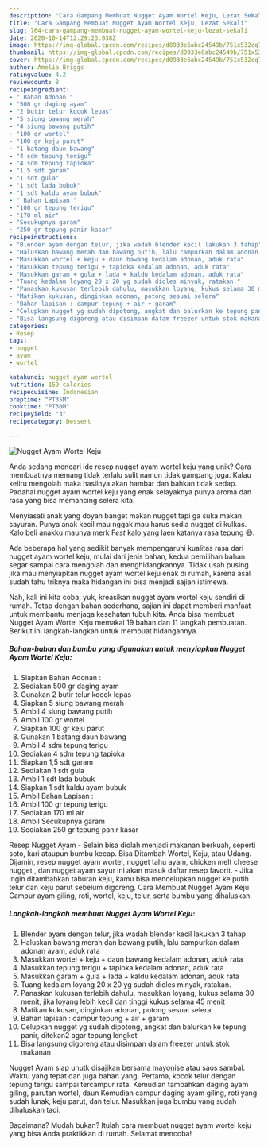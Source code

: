 ```yaml
---
description: "Cara Gampang Membuat Nugget Ayam Wortel Keju, Lezat Sekali"
title: "Cara Gampang Membuat Nugget Ayam Wortel Keju, Lezat Sekali"
slug: 764-cara-gampang-membuat-nugget-ayam-wortel-keju-lezat-sekali
date: 2020-10-14T12:29:23.038Z
image: https://img-global.cpcdn.com/recipes/d0933e6abc24549b/751x532cq70/nugget-ayam-wortel-keju-foto-resep-utama.jpg
thumbnail: https://img-global.cpcdn.com/recipes/d0933e6abc24549b/751x532cq70/nugget-ayam-wortel-keju-foto-resep-utama.jpg
cover: https://img-global.cpcdn.com/recipes/d0933e6abc24549b/751x532cq70/nugget-ayam-wortel-keju-foto-resep-utama.jpg
author: Amelia Briggs
ratingvalue: 4.2
reviewcount: 8
recipeingredient:
- " Bahan Adonan "
- "500 gr daging ayam"
- "2 butir telur kocok lepas"
- "5 siung bawang merah"
- "4 siung bawang putih"
- "100 gr wortel"
- "100 gr keju parut"
- "1 batang daun bawang"
- "4 sdm tepung terigu"
- "4 sdm tepung tapioka"
- "1,5 sdt garam"
- "1 sdt gula"
- "1 sdt lada bubuk"
- "1 sdt kaldu ayam bubuk"
- " Bahan Lapisan "
- "100 gr tepung terigu"
- "170 ml air"
- "Secukupnya garam"
- "250 gr tepung panir kasar"
recipeinstructions:
- "Blender ayam dengan telur, jika wadah blender kecil lakukan 3 tahap"
- "Haluskan bawang merah dan bawang putih, lalu campurkan dalam adonan ayam, aduk rata"
- "Masukkan wortel + keju + daun bawang kedalam adonan, aduk rata"
- "Masukkan tepung terigu + tapioka kedalam adonan, aduk rata"
- "Masukkan garam + gula + lada + kaldu kedalam adonan, aduk rata"
- "Tuang kedalam loyang 20 x 20 yg sudah dioles minyak, ratakan."
- "Panaskan kukusan terlebih dahulu, masukkan loyang, kukus selama 30 menit, jika loyang lebih kecil dan tinggi kukus selama 45 menit"
- "Matikan kukusan, dinginkan adonan, potong sesuai selera"
- "Bahan lapisan : campur tepung + air + garam"
- "Celupkan nugget yg sudah dipotong, angkat dan balurkan ke tepung panir, ditekan2 agar tepung lengket"
- "Bisa langsung digoreng atau disimpan dalam freezer untuk stok makanan"
categories:
- Resep
tags:
- nugget
- ayam
- wortel

katakunci: nugget ayam wortel 
nutrition: 159 calories
recipecuisine: Indonesian
preptime: "PT35M"
cooktime: "PT30M"
recipeyield: "3"
recipecategory: Dessert

---
```



![Nugget Ayam Wortel Keju](https://img-global.cpcdn.com/recipes/d0933e6abc24549b/751x532cq70/nugget-ayam-wortel-keju-foto-resep-utama.jpg)

Anda sedang mencari ide resep nugget ayam wortel keju yang unik? Cara membuatnya memang tidak terlalu sulit namun tidak gampang juga. Kalau keliru mengolah maka hasilnya akan hambar dan bahkan tidak sedap. Padahal nugget ayam wortel keju yang enak selayaknya punya aroma dan rasa yang bisa memancing selera kita.

Menyiasati anak yang doyan banget makan nugget tapi ga suka makan sayuran. Punya anak kecil mau nggak mau harus sedia nugget di kulkas. Kalo beli anakku maunya merk F*est* kalo yang laen katanya rasa tepung 😅.

Ada beberapa hal yang sedikit banyak mempengaruhi kualitas rasa dari nugget ayam wortel keju, mulai dari jenis bahan, kedua pemilihan bahan segar sampai cara mengolah dan menghidangkannya. Tidak usah pusing jika mau menyiapkan nugget ayam wortel keju enak di rumah, karena asal sudah tahu triknya maka hidangan ini bisa menjadi sajian istimewa.


Nah, kali ini kita coba, yuk, kreasikan nugget ayam wortel keju sendiri di rumah. Tetap dengan bahan sederhana, sajian ini dapat memberi manfaat untuk membantu menjaga kesehatan tubuh kita. Anda bisa membuat Nugget Ayam Wortel Keju memakai 19 bahan dan 11 langkah pembuatan. Berikut ini langkah-langkah untuk membuat hidangannya.

<!--inarticleads1-->

##### Bahan-bahan dan bumbu yang digunakan untuk menyiapkan Nugget Ayam Wortel Keju:

1. Siapkan  Bahan Adonan :
1. Sediakan 500 gr daging ayam
1. Gunakan 2 butir telur kocok lepas
1. Siapkan 5 siung bawang merah
1. Ambil 4 siung bawang putih
1. Ambil 100 gr wortel
1. Siapkan 100 gr keju parut
1. Gunakan 1 batang daun bawang
1. Ambil 4 sdm tepung terigu
1. Sediakan 4 sdm tepung tapioka
1. Siapkan 1,5 sdt garam
1. Sediakan 1 sdt gula
1. Ambil 1 sdt lada bubuk
1. Siapkan 1 sdt kaldu ayam bubuk
1. Ambil  Bahan Lapisan :
1. Ambil 100 gr tepung terigu
1. Sediakan 170 ml air
1. Ambil Secukupnya garam
1. Sediakan 250 gr tepung panir kasar


Resep Nugget Ayam - Selain bisa diolah menjadi makanan berkuah, seperti soto, kari ataupun bumbu kecap. Bisa Ditambah Wortel, Keju, atau Udang. Dijamin, resep nugget ayam wortel, nugget tahu ayam, chicken melt cheese nugget , dan nugget ayam sayur ini akan masuk daftar resep favorit. - Jika ingin ditambahkan taburan keju, kamu bisa mencelupkan nugget ke putih telur dan keju parut sebelum digoreng. Cara Membuat Nugget Ayam Keju Campur ayam giling, roti, wortel, keju, telur, serta bumbu yang dihaluskan. 

<!--inarticleads2-->

##### Langkah-langkah membuat Nugget Ayam Wortel Keju:

1. Blender ayam dengan telur, jika wadah blender kecil lakukan 3 tahap
1. Haluskan bawang merah dan bawang putih, lalu campurkan dalam adonan ayam, aduk rata
1. Masukkan wortel + keju + daun bawang kedalam adonan, aduk rata
1. Masukkan tepung terigu + tapioka kedalam adonan, aduk rata
1. Masukkan garam + gula + lada + kaldu kedalam adonan, aduk rata
1. Tuang kedalam loyang 20 x 20 yg sudah dioles minyak, ratakan.
1. Panaskan kukusan terlebih dahulu, masukkan loyang, kukus selama 30 menit, jika loyang lebih kecil dan tinggi kukus selama 45 menit
1. Matikan kukusan, dinginkan adonan, potong sesuai selera
1. Bahan lapisan : campur tepung + air + garam
1. Celupkan nugget yg sudah dipotong, angkat dan balurkan ke tepung panir, ditekan2 agar tepung lengket
1. Bisa langsung digoreng atau disimpan dalam freezer untuk stok makanan


Nugget Ayam siap unutk disajikan bersama mayonise atau saos sambal. Waktu yang tepat dan juga bahan yang. Pertama, kocok telur dengan tepung terigu sampai tercampur rata. Kemudian tambahkan daging ayam giling, parutan wortel, daun Kemudian campur daging ayam giling, roti yang sudah lunak, keju parut, dan telur. Masukkan juga bumbu yang sudah dihaluskan tadi. 

Bagaimana? Mudah bukan? Itulah cara membuat nugget ayam wortel keju yang bisa Anda praktikkan di rumah. Selamat mencoba!

